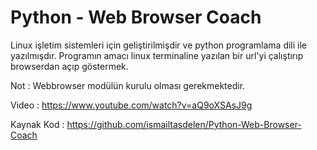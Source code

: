 # Python - Web Browser Coach

Linux işletim sistemleri için geliştirilmişdir ve python programlama dili
ile yazılmışdır. Programın amacı linux terminaline yazılan bir url'yi
çalıştırıp browserdan açıp göstermek.

Not : Webbrowser modülün kurulu olması gerekmektedir.

Video : https://www.youtube.com/watch?v=aQ9oXSAsJ9g

Kaynak Kod : https://github.com/ismailtasdelen/Python-Web-Browser-Coach
